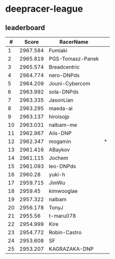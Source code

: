 # deepracer-league

## leaderboard

<!-- leaderboard -->
| # | Score | RacerName |   |
| - | ----- | --------- | - |
| 1 | 2967.584 | Fumiaki | |
| 2 | 2965.819 | PGS-Tomasz-Panek | |
| 3 | 2965.574 | Breadcentric | |
| 4 | 2964.774 | nero-DNPds | |
| 5 | 2964.209 | Jouni-Cybercom | |
| 6 | 2963.992 | sola-DNPds | |
| 7 | 2963.335 | JasonLian | |
| 8 | 2963.295 | maeda-ai | |
| 9 | 2963.137 | hiroisojp | |
| 10 | 2963.031 | nalbam-me | |
| 11 | 2962.967 | Aiis-DNP | |
| 12 | 2962.347 | mogamin | * |
| 13 | 2961.416 | ABaykov | |
| 14 | 2961.115 | Jochem | |
| 15 | 2961.093 | leo-DNPds | |
| 16 | 2960.28 | yuki-h | |
| 17 | 2959.715 | JimWu | |
| 18 | 2959.45 | kimwooglae | |
| 19 | 2957.322 | nalbam | |
| 20 | 2956.178 | TonyJ | |
| 21 | 2955.56 | t-maru078 | |
| 22 | 2954.999 | Kire | |
| 23 | 2954.772 | Robin-Castro | |
| 24 | 2953.608 | SF | |
| 25 | 2953.207 | KAGRAZAKA-DNP | |
